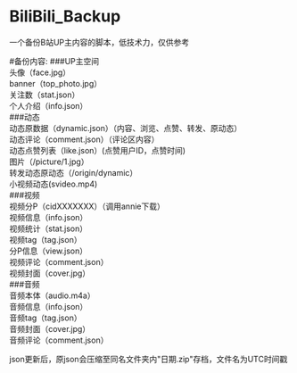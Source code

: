 # BiliBili_Backup

一个备份B站UP主内容的脚本，低技术力，仅供参考

#备份内容:
###UP主空间  
    头像（face.jpg）  
    banner（top_photo.jpg）  
    关注数（stat.json）  
    个人介绍（info.json）  
###动态  
    动态原数据（dynamic.json）（内容、浏览、点赞、转发、原动态）  
    动态评论（comment.json）（评论区内容）  
    动态点赞列表（like.json）(点赞用户ID，点赞时间)  
    图片（/picture/1.jpg）  
    转发动态原动态（/origin/dynamic）  
    小视频动态(svideo.mp4)  
###视频  
    视频分P（cidXXXXXXX）（调用annie下载）  
    视频信息（info.json）  
    视频统计（stat.json）  
    视频tag（tag.json）  
    分P信息（view.json）  
    视频评论（comment.json）  
    视频封面（cover.jpg）  
###音频  
    音频本体（audio.m4a）  
    音频信息（info.json）  
    音频tag（tag.json）  
    音频封面（cover.jpg）  
    音频评论（comment.json）  

json更新后，原json会压缩至同名文件夹内"日期.zip"存档，文件名为UTC时间戳  
